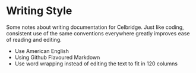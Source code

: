 # Writing Style

Some notes about writing documentation for Celbridge. Just like coding, consistent use of the same conventions everywhere greatly improves ease of reading and editing.

- Use American English
- Using Github Flavoured Markdown
- Use word wrapping instead of editing the text to fit in 120 columns